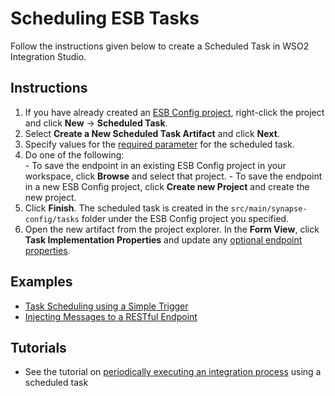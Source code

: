 # Scheduling ESB Tasks

Follow the instructions given below to create a Scheduled Task in WSO2 Integration Studio.

## Instructions

1.  If you have already created an [ESB Config project](../../creating-projects/#esb-config-project), right-click the project and click **New** → **Scheduled Task**.  
2.  Select **Create a New Scheduled Task Artifact** and click **Next**.
3.  Specify values for the [required parameter](../../references/synapse-properties/scheduled-task-properties.md) for the scheduled task.
4.   Do one of the following:  
    -   To save the endpoint in an existing ESB Config project in your workspace, click **Browse** and select that project.
    -   To save the endpoint in a new ESB Config project, click **Create new Project** and create the new project.
5.  Click **Finish**. The scheduled task is created in the `src/main/synapse-config/tasks` folder under the ESB Config project you specified.
6.  Open the new artifact from the project explorer. In the **Form View**, click **Task Implementation Properties** and update any [optional endpoint properties](../../references/synapse-properties/scheduled-task-properties.md).

## Examples

-   [Task Scheduling using a Simple Trigger](../../../use-cases/examples/scheduled-tasks/task-scheduling-simple-trigger)
-   [Injecting Messages to a RESTful Endpoint](../../../use-cases/examples/scheduled-tasks/injecting-messages-to-rest-endpoint)

## Tutorials

-   See the tutorial on [periodically executing an integration process](../../../use-cases/tutorials/using-scheduled-tasks) using a scheduled task
